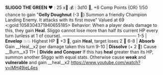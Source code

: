 __**SLIGGO THE GREEN**__
:heart: : 25 x:busts_in_silhouette:
:moneybag: : 3d10 :test_tube:, +6 Comp Points {OR} 1/50 chance to gain "**Gelly Doughnut** (-3 :large_blue_diamond:) Summon a friendly Champion Landing Enemy. It attacks with its first move" Valued at 69 <:gold:1058304371940655185>
Behavior: When a player deals damage to this, they gain __Heal__. Sliggo cannot lose more than half its current HP every turn (unless at 1 of course).
—————————————————
1-5   | **Envelop** :boom::boom: Highest HP :twisted_rightwards_arrows: +3 :game_die:, gain __Heal__, target loses 2 :large_blue_diamond:
6-8   | **Absorb** Gain __Heal__x2 per damage taken this turn
9-10  | **Dissolve** (+ 2 :game_die:) Cause __Burn__x3
11+   | **Divide and Conquer** If this has __heal__ greater than its HP, summon another Sliggo with equal stats. Otherwise cause __weak__ and __vulnerable__ and gain __heal__x2
https://www.youtube.com/watch?v=iMH49ieL4es
